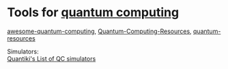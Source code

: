 
# Tools for [quantum computing](https://trendless.tech/quantum/)

[awesome-quantum-computing](https://github.com/desireevl/awesome-quantum-computing),
[Quantum-Computing-Resources](https://github.com/praveenb7/Quantum-Computing-Resources),
[quantum-resources](https://github.com/denvitko/quantum-resources)

Simulators:  
[Quantiki's List of QC simulators](https://quantiki.org/wiki/list-qc-simulators)
